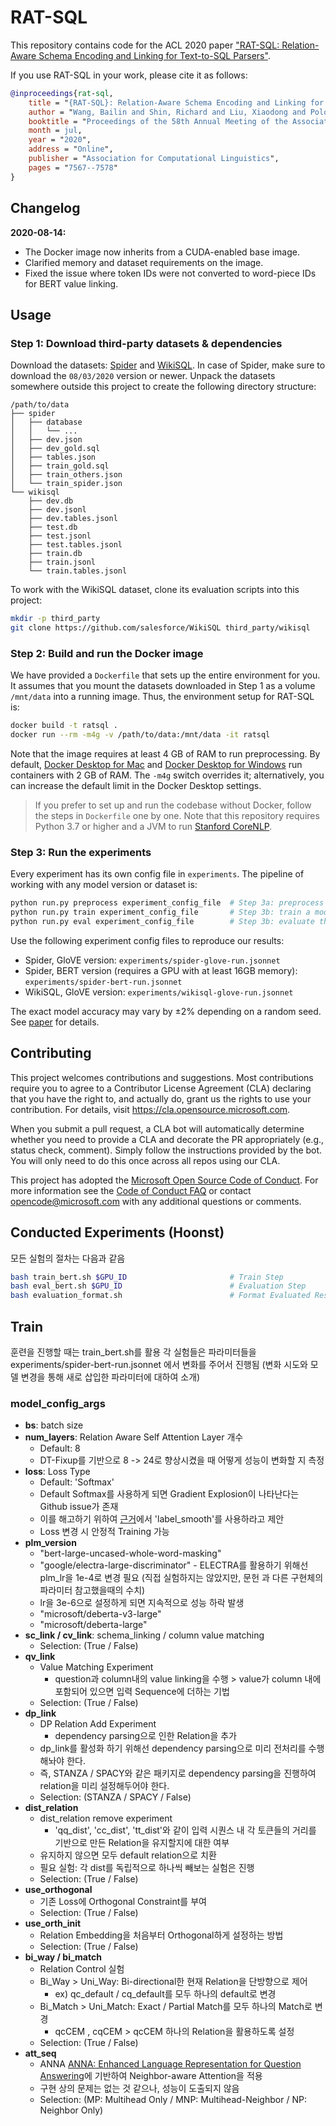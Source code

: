 # RAT-SQL

This repository contains code for the ACL 2020 paper ["RAT-SQL: Relation-Aware Schema Encoding and Linking for Text-to-SQL Parsers"](https://arxiv.org/abs/1911.04942).

If you use RAT-SQL in your work, please cite it as follows:
``` bibtex
@inproceedings{rat-sql,
    title = "{RAT-SQL}: Relation-Aware Schema Encoding and Linking for Text-to-{SQL} Parsers",
    author = "Wang, Bailin and Shin, Richard and Liu, Xiaodong and Polozov, Oleksandr and Richardson, Matthew",
    booktitle = "Proceedings of the 58th Annual Meeting of the Association for Computational Linguistics",
    month = jul,
    year = "2020",
    address = "Online",
    publisher = "Association for Computational Linguistics",
    pages = "7567--7578"
}
```

## Changelog

**2020-08-14:**
- The Docker image now inherits from a CUDA-enabled base image.
- Clarified memory and dataset requirements on the image.
- Fixed the issue where token IDs were not converted to word-piece IDs for BERT value linking.  

## Usage

### Step 1: Download third-party datasets & dependencies

Download the datasets: [Spider](https://yale-lily.github.io/spider) and [WikiSQL](https://github.com/salesforce/WikiSQL). In case of Spider, make sure to download the `08/03/2020` version or newer.
Unpack the datasets somewhere outside this project to create the following directory structure:
```
/path/to/data
├── spider
│   ├── database
│   │   └── ...
│   ├── dev.json
│   ├── dev_gold.sql
│   ├── tables.json
│   ├── train_gold.sql
│   ├── train_others.json
│   └── train_spider.json
└── wikisql
    ├── dev.db
    ├── dev.jsonl
    ├── dev.tables.jsonl
    ├── test.db
    ├── test.jsonl
    ├── test.tables.jsonl
    ├── train.db
    ├── train.jsonl
    └── train.tables.jsonl
```

To work with the WikiSQL dataset, clone its evaluation scripts into this project:
``` bash
mkdir -p third_party
git clone https://github.com/salesforce/WikiSQL third_party/wikisql
```

### Step 2: Build and run the Docker image

We have provided a `Dockerfile` that sets up the entire environment for you.
It assumes that you mount the datasets downloaded in Step 1 as a volume `/mnt/data` into a running image.
Thus, the environment setup for RAT-SQL is:
``` bash
docker build -t ratsql .
docker run --rm -m4g -v /path/to/data:/mnt/data -it ratsql
```
Note that the image requires at least 4 GB of RAM to run preprocessing.
By default, [Docker Desktop for Mac](https://hub.docker.com/editions/community/docker-ce-desktop-mac/) and [Docker Desktop for Windows](https://hub.docker.com/editions/community/docker-ce-desktop-windows) run containers with 2 GB of RAM.
The `-m4g` switch overrides it; alternatively, you can increase the default limit in the Docker Desktop settings.

> If you prefer to set up and run the codebase without Docker, follow the steps in `Dockerfile` one by one.
> Note that this repository requires Python 3.7 or higher and a JVM to run [Stanford CoreNLP](https://stanfordnlp.github.io/CoreNLP/).

### Step 3: Run the experiments

Every experiment has its own config file in `experiments`.
The pipeline of working with any model version or dataset is: 

``` bash
python run.py preprocess experiment_config_file  # Step 3a: preprocess the data
python run.py train experiment_config_file       # Step 3b: train a model
python run.py eval experiment_config_file        # Step 3b: evaluate the results
```

Use the following experiment config files to reproduce our results:

* Spider, GloVE version: `experiments/spider-glove-run.jsonnet`
* Spider, BERT version (requires a GPU with at least 16GB memory): `experiments/spider-bert-run.jsonnet`
* WikiSQL, GloVE version: `experiments/wikisql-glove-run.jsonnet`

The exact model accuracy may vary by ±2% depending on a random seed. See [paper](https://arxiv.org/abs/1911.04942) for details.


## Contributing

This project welcomes contributions and suggestions.  Most contributions require you to agree to a
Contributor License Agreement (CLA) declaring that you have the right to, and actually do, grant us
the rights to use your contribution. For details, visit https://cla.opensource.microsoft.com.

When you submit a pull request, a CLA bot will automatically determine whether you need to provide
a CLA and decorate the PR appropriately (e.g., status check, comment). Simply follow the instructions
provided by the bot. You will only need to do this once across all repos using our CLA.

This project has adopted the [Microsoft Open Source Code of Conduct](https://opensource.microsoft.com/codeofconduct/).
For more information see the [Code of Conduct FAQ](https://opensource.microsoft.com/codeofconduct/faq/) or
contact [opencode@microsoft.com](mailto:opencode@microsoft.com) with any additional questions or comments.

## Conducted Experiments (Hoonst)
모든 실험의 절차는 다음과 같음
``` bash
bash train_bert.sh $GPU_ID                       # Train Step
bash eval_bert.sh $GPU_ID                        # Evaluation Step
bash evaluation_format.sh                        # Format Evaluated Results
```

## Train
훈련을 진행할 때는 train_bert.sh를 활용
각 실험들은 파라미터들을 experiments/spider-bert-run.jsonnet 에서 변화를 주어서 진행됨
(변화 시도와 모델 변경을 통해 새로 삽입한 파라미터에 대하여 소개)

### model_config_args
* **bs**: batch size
* **num_layers**: Relation Aware Self Attention Layer 개수
    * Default: 8
    * DT-Fixup를 기반으로 8 -> 24로 향상시켰을 때 어떻게 성능이 변화할 지 측정
* **loss**: Loss Type
    * Default: 'Softmax'
    * Default Softmax를 사용하게 되면 Gradient Explosion이 나타난다는 Github issue가 존재
    * 이를 해고하기 위하여 [근거](https://github.com/microsoft/rat-sql/issues/11)에서 'label_smooth'를 사용하라고 제안
    * Loss 변경 시 안정적 Training 가능
* **plm_version**
    * "bert-large-uncased-whole-word-masking"
    * "google/electra-large-discriminator" - ELECTRA를 활용하기 위해선 plm_lr을 1e-4로 변경 필요 (직접 실험하지는 않았지만, 문헌 과 다른 구현체의 파라미터 참고했을때의 수치)
    * lr을 3e-6으로 설정하게 되면 지속적으로 성능 하락 발생
    * "microsoft/deberta-v3-large"
    * "microsoft/deberta-large"
* **sc_link / cv_link**: schema_linking / column value matching
    * Selection: (True / False)
* **qv_link**
    * Value Matching Experiment
        * question과 column내의 value linking을 수행 > value가 column 내에 포함되어 있으면 입력 Sequence에 더하는 기법
    * Selection: (True / False)
* **dp_link**
    * DP Relation Add Experiment
        * dependency parsing으로 인한 Relation을 추가
    * dp_link를 활성화 하기 위해선 dependency parsing으로 미리 전처리를 수행해놔야 한다.
    * 즉, STANZA / SPACY와 같은 패키지로 dependency parsing을 진행하여 relation을 미리 설정해두어야 한다.
    * Selection: (STANZA / SPACY / False)
* **dist_relation**
    * dist_relation remove experiment
        * 'qq_dist', 'cc_dist', 'tt_dist'와 같이 입력 시퀀스 내 각 토큰들의 거리를 기반으로 만든 Relation을 유지할지에 대한 여부 
    * 유지하지 않으면 모두 default relation으로 치환
    * 필요 실험: 각 dist를 독립적으로 하나씩 빼보는 실험은 진행
    * Selection: (True / False)
* **use_orthogonal**
    * 기존 Loss에 Orthogonal Constraint를 부여
    * Selection: (True / False)
* **use_orth_init**
    * Relation Embedding을 처음부터 Orthogonal하게 설정하는 방법
    * Selection: (True / False)
* **bi_way / bi_match**
    * Relation Control 실험
    * Bi_Way > Uni_Way: Bi-directional한 현재 Relation을 단방향으로 제어
        * ex) qc_default / cq_default를 모두 하나의 default로 변경
    * Bi_Match > Uni_Match: Exact / Partial Match를 모두 하나의 Match로 변경
        * qcCEM , cqCEM > qcCEM 하나의 Relation을 활용하도록 설정
    * Selection: (True / False)
* **att_seq**
    * ANNA [ANNA: Enhanced Language Representation for Question Answering](https://aclanthology.org/2022.repl4nlp-1.13.pdf)에 기반하여 Neighbor-aware Attention을 적용
    * 구현 상의 문제는 없는 것 같으나, 성능이 도출되지 않음
    * Selection: (MP: Multihead Only / MNP: Multihead-Neighbor / NP: Neighbor Only)